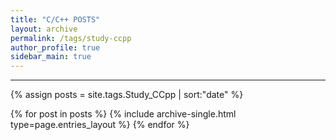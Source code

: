 ```yaml
---
title: "C/C++ POSTS"
layout: archive
permalink: /tags/study-ccpp
author_profile: true
sidebar_main: true
---
```


---

{% assign posts = site.tags.Study_CCpp | sort:"date" %}

{% for post in posts %}
  {% include archive-single.html type=page.entries_layout %}
{% endfor %}
